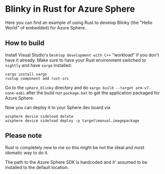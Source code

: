# Blinky in Rust for Azure Sphere

Here you can find an example of using Rust to develop Blinky (the "Hello World" of embedded) for Azure Sphere.

## How to build

Install Visual Studio's `Desktop development with C++` "workload" if you don't have it already.
Make sure to have your Rust environment switched to `nightly` and have `xargo` installed:

```batch
cargo install xargo
rustup component add rust-src
```

Go to the `sphere_blinky` directory and do `xargo build --target arm-v7-none-eabi` after the build run `package.bat` to get the application packaged for Azure Sphere.

Now you can deploy it to your Sphere dev board via

```
azsphere device sideload delete
azsphere device sideload deploy -p target\manual.imagepackage
```

## Please note

Rust is completely new to me so this might be not the ideal and most idomatic way to do it.

The path to the Azure Sphere SDK is hardcoded and it' assumed to be installed to the default location.
